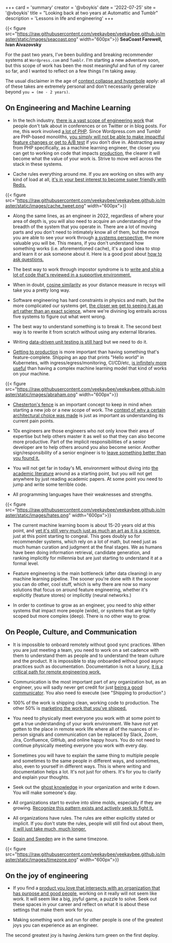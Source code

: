 +++
card = 'summary'
creator = '@vboykis'
date = '2022-07-25'
site = '@vboykis'
title = "Looking back at two years at Automattic and Tumblr"
description = 'Lessons in life and engineering'
+++

{{< figure src="https://raw.githubusercontent.com/veekaybee/veekaybee.github.io/master/static/images/seacoast.png" width="600px">}}
**SeaCoast Farewell, Ivan Aivazovsky**

For the past two years, I've been building and breaking recommender systems at `Wordpress.com` and `Tumblr`. I'm starting a new adventure soon, but this scope of work has been the most meaningful and fun of my career so far, and I wanted to reflect on a few things I'm taking away.  

The usual disclaimer in the age of [context collapse and hyperbole](https://vicki.substack.com/p/we-are-all-gaga-now) apply: all of these takes are extremely personal and don't necessarily generalize beyond `you = (me - 2 years)`.  

## On Engineering and Machine Learning

+ In the tech industry, [there is a vast scope of engineering work](https://vickiboykis.com/2019/05/10/it-runs-on-java-8/) that people don't talk about in conferences or on Twitter or in blog posts. For me, this work involved [a lot of PHP](https://boringml.com/docs/languages/php/arrays/). Since Wordpress.com and Tumblr are PHP-based monoliths, [you simply will not be able to make impactful feature changes or get to A/B test](https://twitter.com/vboykis/status/1397291014461829126) if you don't dive in. Abstracting away from PHP specifically, as a machine learning engineer, the closer you can get to working on code that impacts [production](https://twitter.com/vboykis/status/1436048726703972360), the clearer it will become what the value of your work is. Strive to move well across the stack in these systems.   

+ Cache rules everything around me. If you are working on sites with any kind of load at all, [it's in your best interest to become super friendly with Redis.](https://cachingexplained.com/)

{{< figure src="https://raw.githubusercontent.com/veekaybee/veekaybee.github.io/master/static/images/cache_tweet.png" width="600px">}}

+ Along the same lines, as an engineer in 2022, regardless of where your area of depth is, you will also need to acquire an understanding of the breadth of the system that you operate in.  There are a lot of moving parts and you don't need to intimately know all of them, but the more you are able to see your work through [a systems perspective](https://twitter.com/vboykis/status/1249054452134354947), the more valuable you will be.  This means, if you don't understand how something works (i.e. aforementioned cache), it's a good idea to stop and learn it or ask someone about it. Here is a good post about [how to ask questions.](https://jvns.ca/blog/2021/10/21/how-to-get-useful-answers-to-your-questions/)


+ The best way to work through impostor syndrome is to [write and ship a lot of code that's reviewed in a supportive environment.](https://vickiboykis.com/2021/08/05/the-local-minima-of-suckiness/)


+ When in doubt, [cosine similarity](https://twitter.com/vboykis/status/1523848599691530242) as your distance measure in recsys will take you a pretty long way.

+ Software engineering has hard constraints in physics and math, but the more complicated our systems get, [the closer we get to seeing it as an art rather than an exact science](https://vickiboykis.com/2021/06/20/the-ritual-of-the-deploy/), where we're divining log entrails across five systems to figure out what went wrong. 

+ The best way to understand something is to break it. The second best way is to rewrite it from scratch without using any external libraries. 

+ Writing [data-driven unit testing is still hard](https://boringml.com/docs/platforms/spark/testing-dataframes/) but we need to do it. 

+ [Getting to production](https://vickiboykis.com/2021/09/23/reaching-mle-machine-learning-enlightenment/) is more important than having something that's feature-complete. Shipping an app that prints "Hello world" in Kubernetes, with ingress/egress/monitoring, CI/CD/etc, [is infinitely more useful](https://twitter.com/vboykis/status/1488630120994775044) than having a complex machine learning model that kind of works on your machine. 

{{< figure src="https://raw.githubusercontent.com/veekaybee/veekaybee.github.io/master/static/images/abraham.png" width="600px">}}

+ [Chesterton's fence](https://www.meyerperin.com/posts/2022-04-02-chestertons-fence.html) is an important concept to keep in mind when starting a new job or a new scope of work. The [context of why a certain architectural choice was made](https://vickiboykis.com/2021/11/07/the-programmers-brain-in-the-lands-of-exploration-and-production/) is just as important as understanding its current pain points. 

+ 10x engineers are those engineers who not only know their area of expertise but help others master it as well so that they can also become more productive. Part of the implicit responsibilities of a senior developer are to help others around you also become senior. Another sign/responsibility of a senior engineer is to [leave something better than you found it.](https://vickiboykis.com/2022/02/21/on-owning-a-software-problem/) 

+ You will not get far in today's ML environment without diving into [the academic literature](https://twitter.com/vboykis/status/1546815131505643521) around as a starting point, but you will not get anywhere by just reading academic papers. At some point you need to jump and write some terrible code. 

+ All programming languages have their weaknesses and strengths. 

{{< figure src="https://raw.githubusercontent.com/veekaybee/veekaybee.github.io/master/static/images/hates.png" width="600px">}}
 
+ The current machine learning boom is about 15-20 years old at this point, and [yet it's still very much just as much an art as it is a science](https://vicki.substack.com/p/were-still-in-the-steam-powered-days), just at this point starting to congeal. This goes doubly so for recommender systems, which rely on a lot of math, but need just as much human curation and judgment at the final stages. We as humans have been doing information retrieval, candidate generation, and ranking implicitly for millennia but are just starting to understand it at a formal level.

+ Feature engineering is the main bottleneck (after data cleaning) in any machine learning pipeline. The sooner you're done with it the sooner you can do other, cool stuff, which is why there are now so many solutions that focus on around feature engineering, whether it's explicitly (feature stores) or implicitly (neural networks.) 

+ In order to continue to grow as an engineer, you need to ship either systems that impact more people (wide), or systems that are tightly scoped but more complex (deep). There is no other way to grow. 


## On People, Culture, and Communication 

+ It is impossible to onboard remotely without good sync practices. When you are just meeting a team, you need to work on a set cadence with them to understand them as people and to understand the team culture and the product.  It is impossible to stay onboarded without good async practices such as documentation. Documentation is not a luxury, [it is a critical path for remote engineering work.](https://vickiboykis.com/2021/07/17/writing-for-distributed-teams/) 
  
+ Communication is the most important part of any organization but, as an engineer, you will sadly never get credit for just [being a good communicator]( https://locallyoptimistic.com/post/glue-work/). You also need to execute (see "Shipping to production".)

+ 100% of the work is shipping clean, working code to production. The other 50% is [marketing the work that you've shipped.](https://vicki.substack.com/p/between-sales-and-execution-culture?s=r) 

+ You need to physically meet everyone you work with at some point to get a true understanding of your work environment. We have not yet gotten to the place in remote work life where all of the nuances of in-person signals and communication can be replaced by Slack, Zoom, Jira, Confluence, GitHub, and online happy hours. You do not need to continue physically meeting everyone you work with every day.  

+ Sometimes you will have to explain the same thing to multiple people and sometimes to the same people in different ways, and sometimes, also, even to yourself in different ways. This is where writing and documentation helps a lot. It's not just for others. It's for you to clarify and explain your thoughts.  

+ Seek out the [ghost knowledge](https://vickiboykis.com/2021/03/26/the-ghosts-in-the-data/) in your organization and write it down. You will make someone's day. 

+ All organizations start to evolve into slime molds, especially if they are growing. [Recognize this pattern exists and actively seek to fight it.](https://komoroske.com/slime-mold/)

+ All organizations have rules. The rules are either explicitly stated or implicit. If you don't state the rules, people will still find out about them, [it will just take much, much longer.](https://www.jofreeman.com/joreen/tyranny.htm) 

+ [Spain and Sweden](https://twitter.com/vboykis/status/1273976444104966144) are in the same timezone. 

{{< figure src="https://raw.githubusercontent.com/veekaybee/veekaybee.github.io/master/static/images/timezone.png" width="600px">}}

## On the joy of engineering 

+ If you find a [product you love that intersects with an organization that has purpose and good people](https://vickiboykis.com/2022/01/02/2021-work-recap-or-the-conjoined-triangles-of-success/), working on it really will not seem like work. It will seem like a big, joyful game, a puzzle to solve. Seek out these spaces in your career and reflect on what it is about these settings that make them work for you.  

+ Making something work and run for other people is one of the greatest joys you can experience as an engineer. 

The second greatest joy is having Jenkins turn green on the first deploy. 